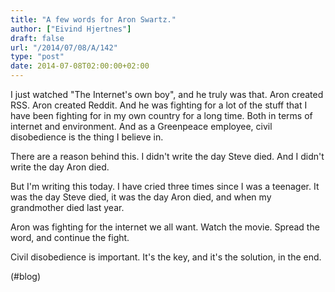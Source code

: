 ```yaml
---
title: "A few words for Aron Swartz."
author: ["Eivind Hjertnes"]
draft: false
url: "/2014/07/08/A/142"
type: "post"
date: 2014-07-08T02:00:00+02:00
---
```


I just watched "The Internet's own boy", and he truly was that. Aron
created RSS. Aron created Reddit. And he was fighting for a lot of the
stuff that I have been fighting for in my own country for a long time.
Both in terms of internet and environment. And as a Greenpeace employee,
civil disobedience is the thing I believe in.

There are a reason behind this. I didn't write the day Steve died. And I
didn't write the day Aron died.

But I'm writing this today. I have cried three times since I was a
teenager. It was the day Steve died, it was the day Aron died, and when
my grandmother died last year.

Aron was fighting for the internet we all want. Watch the movie. Spread
the word, and continue the fight.

Civil disobedience is important. It's the key, and it's the solution, in
the end.

(#blog)
